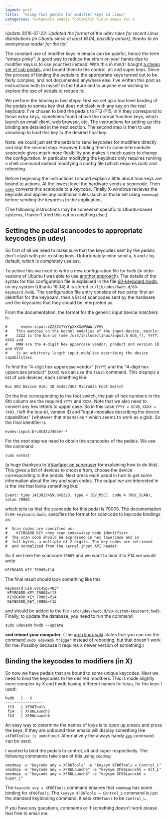 ```yaml
---
layout: post
title:  "Using foot pedals for modifier keys in Linux"
categories: footpedals pedals footswitch linux emacs rsi X
---
```


*Update 2016-07-23: Updated the format of the udev rules for recent Linux distributions (in Ubuntu since at least 16.04, possibly earlier), thanks to an anonymous reader for the tip!*


The constant use of modifier keys in emacs can be painful, hence the term "emacs pinky".
A good way to reduce the strain on your hands due to modifier keys is to use your feet instead!
With this in mind I bought [a cheap set of usb pedals](http://www.amazon.co.uk/Control-Keyboard-Action-Switch-Pedal/dp/B009SXE3BW/ref=sr_1_88?ie=UTF8&qid=1413818338&sr=8-88&keywords=foot+pedals), and bound them to the control, alt and super keys.
Since the process of binding the pedals to the appropriate keys turned out to be fairly complex, and not documented anywhere else, I've written this post as instructions both to myself in the future and to anyone else wishing to explore the use of pedals to reduce rsi. 

We perform the binding in two steps:
First we set up a low level binding of the pedals to somes key that does not clash with any key on the real keyboard.
I've chosen to bind the pedals to F13-F15, in X they correspond to those extra keys, sometimes found above the normal function keys, which launch an email client, web browser, etc.
The instructions for setting up this binding are detailed in the next section.
The second step is then to use xmodmap to bind this key to the desired final key.

Note: we could just set the pedals to send keycodes for modifiers directly and skip the second step. 
However binding them to some intermediate scancode gives much more flexibility and makes it much easier to change the configuration.
In particular modifying the keybinds only requires running a shell command instead modifying a config file (which requires root) and rebooting.

Before beginning the instructions I should explain a little about how keys are bound to actions. At the lowest level the hardware sends a _scancode_. Then [`udev`](http://en.wikipedia.org/wiki/Udev) converts this scancode to a _keycode_. Finally X-windows recieves the keycode and applies any additional rules (such as those set using `xmodmap`) before sending the keypress to the application.

(The following instructions may be somewhat specific to Ubuntu-based systems, I haven't tried this out on anything else.)

Setting the pedal scancodes to appropriate keycodes (in udev)
---------

So first of all we need to make sure that the keycodes sent by the pedals don't clash with pre-existing keys. Unfortunately mine send `a`, `b` and `c` by default, which is completely useless.

To achive this we need to write a new configuration file for `hwdb` (in older vesions of Ubuntu I was able to use [another approach](http://h6o6.com/2013/03/configure-a-usb-foot-pedal-on-linux/)). The details of the syntax for this configuration file is explained in the file [60-keyboard.hwdb](http://cgit.freedesktop.org/systemd/systemd/tree/hwdb/60-keyboard.hwdb), on my system (Ubuntu 16.04) it is stored in `/lib/udev/hwdb.d/60-keyboard.hwdb`.
The configuration file entry consists of two parts: first an identifier for the keyboard, then a list of scancodes sent by the hardware and the keycodes that they should be interpreted as.

From the documentation, the format for the generic input device matchers is:

    #      evdev:input:bZZZZvYYYYpXXXXeWWWW-VVVV
    #    This matches on the kernel modalias of the input-device, mainly:
    #    ZZZZ is the bus-id (see /usr/include/linux/input.h BUS_*), YYYY, XXXX and
    #    WWW are the 4-digit hex uppercase vendor, product and version ID and VVVV
    #    is an arbitrary length input-modalias describing the device capabilities.


To find the "4-digit hex uppercase vendor" (`YYYY`) and the "4-digit hex uppercase product" (`XXXX`) we can use the `lsusb` command. This displays a list of usb devices, each something like:

    Bus 002 Device 016: ID 0c45:7403 Microdia Foot Switch

On the line corresponding to the foot switch, the pair of hex numbers in the 6th column are the required `YYYY` and `XXXX`. Note that we also need to convert any hex letters to upper case. So in this case `YYYY = 0C45`, `XXXX = 7403`. I left the bus-id, version ID and "input-modalias describing the device capabilities" (whatever that means) as `*` which seems to work as a glob. So the final identifier is

    evdev:input:b*v0C45p7403e*-*
    
    
For the next step we need to obtain the scancodes of the pedals. We use the command

    sudo evtest
    
(a huge thankyou to [VVayfarer on superuser](http://superuser.com/questions/759752/get-keyboard-scancodes-in-recent-versions-of-linux/) for explaining how to do this).
This gives a list of devices to choose from, choose the device corresponding to the pedals. Next press each pedal in turn to get some information about the key and scan codes.
The output we are interested in is the line that looks something like:

    Event: time 1413813459.045323, type 4 (EV_MSC), code 4 (MSC_SCAN), value 70005

which tells us that the scancode for this pedal is 70005.
The documentation in `60-keyboard.hwdb`, specifies the format for scancode to keycode bindings as:

    #  Scan codes are specified as:
    #    KEYBOARD_KEY_<hex scan code>=<key code identifier>
    #  The scan code should be expressed in hex lowercase and in
    #  full bytes, a multiple of 2 digits. The key codes are retrieved
    #  and normalized from the kernel input API header.

So if we have the scancode `70005` and we want to bind it to F14 we would write

    KEYBOARD_KEY_70005=f14


The final result should look something like this

    keyboard:usb:v0C45p7403*
     KEYBOARD_KEY_70004=f13
     KEYBOARD_KEY_70005=f14
     KEYBOARD_KEY_70006=f15

and should be added to the file `/etc/udev/hwdb.d/90-custom-keyboard.hwdb`. Finally, to update the database, you need to run the command

    sudo udevadm hwdb --update
    
**and reboot your computer**. (The [arch linux wiki](https://wiki.archlinux.org/index.php/Map_scancodes_to_keycodes) states that you can run the command `sudo udevadm trigger` instead of rebooting, but that doesn't work for me. Possibly because it requires a newer version of something.)


Binding the keycodes to modifiers (in X)
-------

So now we have pedals that are bound to some unique keycodes. Next we need to bind the keycodes to the desired modifiers. This is made slightly more complex by X and hwdb having different names for keys, for the keys I used:

    hwdb   |   X
    -----------------
     f13   | XF86Tools
     f14   | XF86Launch5
     f15   | XF86Launch6
    
An easy way to determine the names of keys is to open up emacs and press the keys, if they are unbound then emacs will display something like `<XF86Tools> is undefined`. Alternatively the always handy [`xev`](http://www.xfree86.org/4.0/xev.1.html) command can be used.
    
    
I wanted to bind the pedals to control, alt and super respectively. The following commands take care of this using `xmodmap`

    xmodmap -e "keycode any = XF86Tools" -e "keysym XF86Tools = Control_L"
    xmodmap -e "keycode any = XF86Launch5" -e "keysym XF86Launch5 = Alt_L"
    xmodmap -e "keycode any = XF86Launch6" -e "keysym XF86Launch6 = Super_L"

The `keycode any = XF86Tools` command ensures that `xmodmap` has some binding for `XF86Tools`.
The `keysym XF86Tools = Control_L` command is just the standard keybinding command, it sets `XF86Tools` to be `Control_L`.




If you have any questions, comments or if something doesn't work please feel free to email me.
